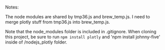Notes:

The node modules are shared by tmp36.js and brew_temp.js. I need to merge plotly stuff from tmp36.js into brew_temp.js.

Note that the node_modules folder is included in .gitignore. When cloning this project, be sure to run `npm install plotly` and 'npm install johnny-five' inside of /nodejs_plotly folder.

